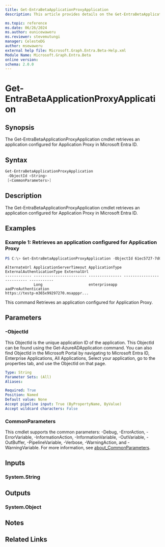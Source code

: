 ```yaml
---
title: Get-EntraBetaApplicationProxyApplication
description: This article provides details on the Get-EntraBetaApplicationProxyApplication.

ms.topic: reference
ms.date: 06/26/2024
ms.author: eunicewaweru
ms.reviewer: stevemutungi
manager: CelesteDG
author: msewaweru
external help file: Microsoft.Graph.Entra.Beta-Help.xml
Module Name: Microsoft.Graph.Entra.Beta
online version:
schema: 2.0.0
---
```


# Get-EntraBetaApplicationProxyApplication

## Synopsis
The Get-EntraBetaApplicationProxyApplication cmdlet retrieves an application configured for Application Proxy in Microsoft Entra ID.

## Syntax

```powershell
Get-EntraBetaApplicationProxyApplication 
 -ObjectId <String> 
 [<CommonParameters>]
```

## Description
The Get-EntraBetaApplicationProxyApplication cmdlet retrieves an application configured for Application Proxy in Microsoft Entra ID.

## Examples

### Example 1: Retrieves an application configured for Application Proxy
```powershell
PS C:\> Get-EntraBetaApplicationProxyApplication -ObjectId 61ec5727-7d0b-40b3-bd4e-817076b540fa
```
```output
AlternateUrl ApplicationServerTimeout ApplicationType ExternalAuthenticationType ExternalUrl
------------ ------------------------ --------------- -------------------------- -----------
             Long                     enterpriseapp   aadPreAuthentication      
https://testp-m365x99297270.msapppr...
```
This command Retrieves an application configured for Application Proxy.

## Parameters

### -ObjectId
This ObjectId is the unique application ID of the application.
This ObjectId can be found using the Get-AzureADApplication command.
You can also find ObjectId in the Microsoft Portal by navigating to Microsoft Entra ID, Enterprise Applications, All Applications, Select your application, go to the properties tab, and use the ObjectId on that page.

```yaml
Type: String
Parameter Sets: (All)
Aliases:

Required: True
Position: Named
Default value: None
Accept pipeline input: True (ByPropertyName, ByValue)
Accept wildcard characters: False
```

### CommonParameters
This cmdlet supports the common parameters: -Debug, -ErrorAction, -ErrorVariable, -InformationAction, -InformationVariable, -OutVariable, -OutBuffer, -PipelineVariable, -Verbose, -WarningAction, and -WarningVariable. For more information, see [about_CommonParameters](https://go.microsoft.com/fwlink/?LinkID=113216).

## Inputs

### System.String
## Outputs

### System.Object
## Notes

## Related Links
